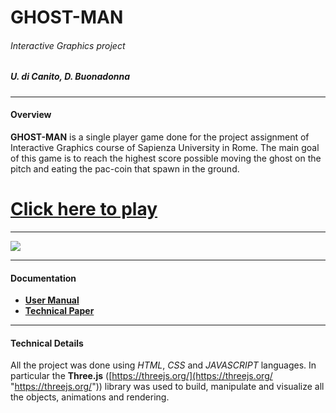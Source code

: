 # GHOST-MAN
###### Interactive Graphics project
##### U. di Canito, D. Buonadonna

------------
#### Overview
**GHOST-MAN** is a single player game done for the project assignment of Interactive Graphics course of Sapienza University in Rome. The main goal of this game is to reach the highest score possible moving the ghost on the pitch and eating the pac-coin that spawn in the ground. 
# **[Click here to play](https://sapienzainteractivegraphicscourse.github.io/final-project-ghost-man/html/ "direct link to play the game")**

------------
![](https://github.com/SapienzaInteractiveGraphicsCourse/final-project-ghost-man/blob/master/images/overview-image.png)

------------
#### Documentation
- **[User Manual](https://github.com/SapienzaInteractiveGraphicsCourse/final-project-ghost-man/blob/master/docs/Ghost-Man%20(user%20manual)%20by%20U.%20di%20Canito%2C%20D.%20Buonadonna.pdf "User Manual")**
- **[Technical Paper](https://github.com/SapienzaInteractiveGraphicsCourse/final-project-ghost-man/blob/master/docs/Ghost-Man%20(technical%20paper)%20by%20U.%20di%20Canito%2C%20D.%20Buonadonna.pdf "Technical Paper")**
------------
#### Technical Details
All the project was done using *HTML*, *CSS* and *JAVASCRIPT*  languages.  In particular the **Three.js** ([https://threejs.org/](https://threejs.org/ "https://threejs.org/")) library was used to build, manipulate and visualize all the objects, animations and rendering. 

